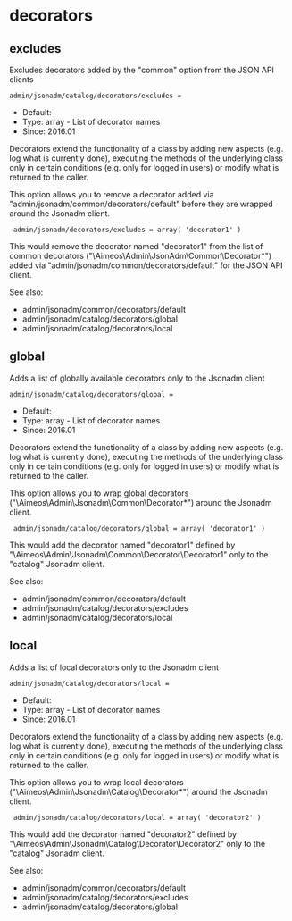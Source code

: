
# decorators
## excludes

Excludes decorators added by the "common" option from the JSON API clients

```
admin/jsonadm/catalog/decorators/excludes = 
```

* Default: 
* Type: array - List of decorator names
* Since: 2016.01

Decorators extend the functionality of a class by adding new aspects
(e.g. log what is currently done), executing the methods of the underlying
class only in certain conditions (e.g. only for logged in users) or
modify what is returned to the caller.

This option allows you to remove a decorator added via
"admin/jsonadm/common/decorators/default" before they are wrapped
around the Jsonadm client.

```
 admin/jsonadm/decorators/excludes = array( 'decorator1' )
```

This would remove the decorator named "decorator1" from the list of
common decorators ("\Aimeos\Admin\JsonAdm\Common\Decorator\*") added via
"admin/jsonadm/common/decorators/default" for the JSON API client.

See also:

* admin/jsonadm/common/decorators/default
* admin/jsonadm/catalog/decorators/global
* admin/jsonadm/catalog/decorators/local

## global

Adds a list of globally available decorators only to the Jsonadm client

```
admin/jsonadm/catalog/decorators/global = 
```

* Default: 
* Type: array - List of decorator names
* Since: 2016.01

Decorators extend the functionality of a class by adding new aspects
(e.g. log what is currently done), executing the methods of the underlying
class only in certain conditions (e.g. only for logged in users) or
modify what is returned to the caller.

This option allows you to wrap global decorators
("\Aimeos\Admin\Jsonadm\Common\Decorator\*") around the Jsonadm
client.

```
 admin/jsonadm/catalog/decorators/global = array( 'decorator1' )
```

This would add the decorator named "decorator1" defined by
"\Aimeos\Admin\Jsonadm\Common\Decorator\Decorator1" only to the
"catalog" Jsonadm client.

See also:

* admin/jsonadm/common/decorators/default
* admin/jsonadm/catalog/decorators/excludes
* admin/jsonadm/catalog/decorators/local

## local

Adds a list of local decorators only to the Jsonadm client

```
admin/jsonadm/catalog/decorators/local = 
```

* Default: 
* Type: array - List of decorator names
* Since: 2016.01

Decorators extend the functionality of a class by adding new aspects
(e.g. log what is currently done), executing the methods of the underlying
class only in certain conditions (e.g. only for logged in users) or
modify what is returned to the caller.

This option allows you to wrap local decorators
("\Aimeos\Admin\Jsonadm\Catalog\Decorator\*") around the Jsonadm
client.

```
 admin/jsonadm/catalog/decorators/local = array( 'decorator2' )
```

This would add the decorator named "decorator2" defined by
"\Aimeos\Admin\Jsonadm\Catalog\Decorator\Decorator2" only to the
"catalog" Jsonadm client.

See also:

* admin/jsonadm/common/decorators/default
* admin/jsonadm/catalog/decorators/excludes
* admin/jsonadm/catalog/decorators/global